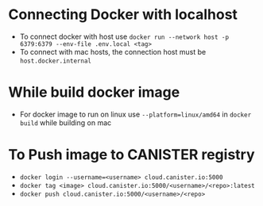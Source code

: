 # Connecting Docker with localhost
- To connect docker with host use `docker run --network host -p 6379:6379 --env-file .env.local <tag>`
- To connect with mac hosts, the connection host must be `host.docker.internal`

# While build docker image
- For docker image to run on linux use `--platform=linux/amd64` in `docker build` while building on mac

# To Push image to CANISTER registry
- `docker login --username=<username> cloud.canister.io:5000`
- `docker tag <image> cloud.canister.io:5000/<username>/<repo>:latest`
- `docker push cloud.canister.io:5000/<username>/<repo>`